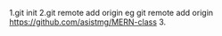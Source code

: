 <!-- one time setup -->
1.git init
2.git remote add origin <git-repo-url>
eg git remote add origin https://github.com/asistmg/MERN-class
3.
